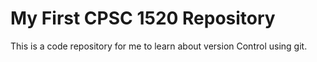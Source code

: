 # My First CPSC 1520 Repository

This is a code repository for me to learn about version Control using git.
